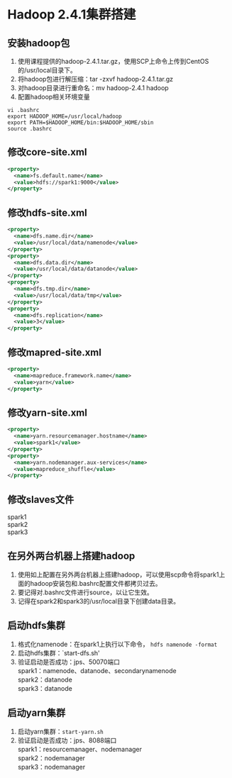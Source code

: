 # Hadoop 2.4.1集群搭建
## 安装hadoop包
1. 使用课程提供的hadoop-2.4.1.tar.gz，使用SCP上命令上传到CentOS的/usr/local目录下。
2. 将hadoop包进行解压缩：tar -zxvf hadoop-2.4.1.tar.gz
3. 对hadoop目录进行重命名：mv hadoop-2.4.1 hadoop
4. 配置hadoop相关环境变量
```shell
vi .bashrc
export HADOOP_HOME=/usr/local/hadoop
export PATH=$HADOOP_HOME/bin:$HADOOP_HOME/sbin
source .bashrc
```
## 修改core-site.xml
```xml
<property>
  <name>fs.default.name</name>
  <value>hdfs://spark1:9000</value>
</property>
```
## 修改hdfs-site.xml
``` xml 
<property>
  <name>dfs.name.dir</name>
  <value>/usr/local/data/namenode</value>
</property>
<property>
  <name>dfs.data.dir</name>
  <value>/usr/local/data/datanode</value>
</property>
<property>
  <name>dfs.tmp.dir</name>
  <value>/usr/local/data/tmp</value>
</property>
<property>
  <name>dfs.replication</name>
  <value>3</value>
</property>
```
## 修改mapred-site.xml
``` xml
<property>
  <name>mapreduce.framework.name</name>
  <value>yarn</value>
</property>
```
## 修改yarn-site.xml
``` xml 
<property>
  <name>yarn.resourcemanager.hostname</name>
  <value>spark1</value>
</property>
<property>
  <name>yarn.nodemanager.aux-services</name>
  <value>mapreduce_shuffle</value>
</property>
```
## 修改slaves文件
spark1<br>
spark2<br>
spark3<br>
## 在另外两台机器上搭建hadoop
1. 使用如上配置在另外两台机器上搭建hadoop，可以使用scp命令将spark1上面的hadoop安装包和.bashrc配置文件都拷贝过去。
2. 要记得对.bashrc文件进行source，以让它生效。
3. 记得在spark2和spark3的/usr/local目录下创建data目录。
## 启动hdfs集群
1. 格式化namenode：在spark1上执行以下命令，
`hdfs namenode -format`
2. 启动hdfs集群：`start-dfs.sh'
3. 验证启动是否成功：jps、50070端口 <br>
spark1：namenode、datanode、secondarynamenode<br>
spark2：datanode<br>
spark3：datanode<br>
## 启动yarn集群
1. 启动yarn集群：`start-yarn.sh`
2. 验证启动是否成功：jps、8088端口<br>
spark1：resourcemanager、nodemanager<br>
spark2：nodemanager<br>
spark3：nodemanager


